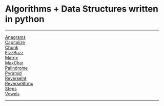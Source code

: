 # Algorithms + Data Structures written in python

***

[Anagrams](Anagrams.py)\
[Capitalize](Capitalize.py)\
[Chunk](Chunk.py)\
[FizzBuzz](FizzBuzz.py)\
[Matrix](Matrix.py)\
[MaxChar](MaxChar.py)\
[Palindrome](Palindrome.py)\
[Pyramid](Pyramid.py)\
[ReverseInt](ReverseInt)\
[ReverseString](ReverseString.py)\
[Steps](Steps.py)\
[Vowels](Vowels.py)

***